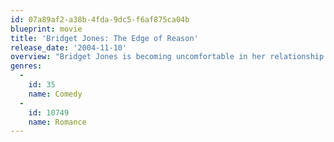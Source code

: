 ```yaml
---
id: 07a89af2-a38b-4fda-9dc5-f6af875ca04b
blueprint: movie
title: 'Bridget Jones: The Edge of Reason'
release_date: '2004-11-10'
overview: "Bridget Jones is becoming uncomfortable in her relationship with Mark Darcy. Apart from discovering that he's a conservative voter, she has to deal with a new boss, a strange contractor and the worst vacation of her life."
genres:
  -
    id: 35
    name: Comedy
  -
    id: 10749
    name: Romance
---
```


